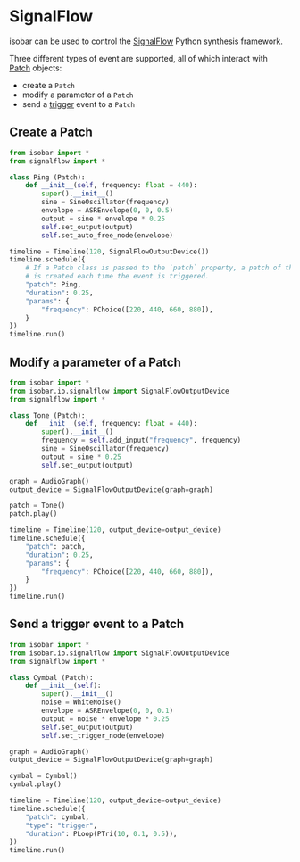 # SignalFlow

isobar can be used to control the [SignalFlow](https://signalflow.dev/) Python synthesis framework.

Three different types of event are supported, all of which interact with [Patch](https://signalflow.dev/patch/) objects:

- create a `Patch`
- modify a parameter of a `Patch`
- send a [trigger](https://signalflow.dev/patch/inputs/#triggers) event to a `Patch`

## Create a Patch

```python
from isobar import *
from signalflow import *

class Ping (Patch):
    def __init__(self, frequency: float = 440):
        super().__init__()
        sine = SineOscillator(frequency)
        envelope = ASREnvelope(0, 0, 0.5)
        output = sine * envelope * 0.25
        self.set_output(output)
        self.set_auto_free_node(envelope)

timeline = Timeline(120, SignalFlowOutputDevice())
timeline.schedule({
    # If a Patch class is passed to the `patch` property, a patch of this class
    # is created each time the event is triggered.
    "patch": Ping,
    "duration": 0.25,
    "params": {
        "frequency": PChoice([220, 440, 660, 880]),
    }
})
timeline.run()
```

## Modify a parameter of a Patch

```python
from isobar import *
from isobar.io.signalflow import SignalFlowOutputDevice
from signalflow import *

class Tone (Patch):
    def __init__(self, frequency: float = 440):
        super().__init__()
        frequency = self.add_input("frequency", frequency)
        sine = SineOscillator(frequency)
        output = sine * 0.25
        self.set_output(output)

graph = AudioGraph()
output_device = SignalFlowOutputDevice(graph=graph)

patch = Tone()
patch.play()

timeline = Timeline(120, output_device=output_device)
timeline.schedule({
    "patch": patch,
    "duration": 0.25,
    "params": {
        "frequency": PChoice([220, 440, 660, 880]),
    }
})
timeline.run()
```

## Send a trigger event to a Patch

```python
from isobar import *
from isobar.io.signalflow import SignalFlowOutputDevice
from signalflow import *

class Cymbal (Patch):
    def __init__(self):
        super().__init__()
        noise = WhiteNoise()
        envelope = ASREnvelope(0, 0, 0.1)
        output = noise * envelope * 0.25
        self.set_output(output)
        self.set_trigger_node(envelope)

graph = AudioGraph()
output_device = SignalFlowOutputDevice(graph=graph)

cymbal = Cymbal()
cymbal.play()

timeline = Timeline(120, output_device=output_device)
timeline.schedule({
    "patch": cymbal,
    "type": "trigger",
    "duration": PLoop(PTri(10, 0.1, 0.5)),
})
timeline.run()
```

